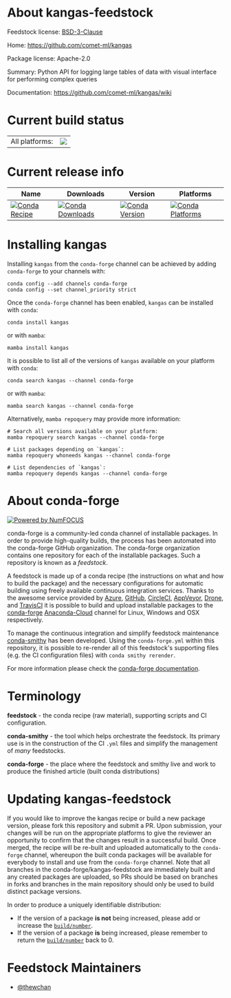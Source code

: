 About kangas-feedstock
======================

Feedstock license: [BSD-3-Clause](https://github.com/conda-forge/kangas-feedstock/blob/main/LICENSE.txt)

Home: https://github.com/comet-ml/kangas

Package license: Apache-2.0

Summary: Python API for logging large tables of data with visual interface for performing complex queries

Documentation: https://github.com/comet-ml/kangas/wiki

Current build status
====================


<table><tr><td>All platforms:</td>
    <td>
      <a href="https://dev.azure.com/conda-forge/feedstock-builds/_build/latest?definitionId=18087&branchName=main">
        <img src="https://dev.azure.com/conda-forge/feedstock-builds/_apis/build/status/kangas-feedstock?branchName=main">
      </a>
    </td>
  </tr>
</table>

Current release info
====================

| Name | Downloads | Version | Platforms |
| --- | --- | --- | --- |
| [![Conda Recipe](https://img.shields.io/badge/recipe-kangas-green.svg)](https://anaconda.org/conda-forge/kangas) | [![Conda Downloads](https://img.shields.io/conda/dn/conda-forge/kangas.svg)](https://anaconda.org/conda-forge/kangas) | [![Conda Version](https://img.shields.io/conda/vn/conda-forge/kangas.svg)](https://anaconda.org/conda-forge/kangas) | [![Conda Platforms](https://img.shields.io/conda/pn/conda-forge/kangas.svg)](https://anaconda.org/conda-forge/kangas) |

Installing kangas
=================

Installing `kangas` from the `conda-forge` channel can be achieved by adding `conda-forge` to your channels with:

```
conda config --add channels conda-forge
conda config --set channel_priority strict
```

Once the `conda-forge` channel has been enabled, `kangas` can be installed with `conda`:

```
conda install kangas
```

or with `mamba`:

```
mamba install kangas
```

It is possible to list all of the versions of `kangas` available on your platform with `conda`:

```
conda search kangas --channel conda-forge
```

or with `mamba`:

```
mamba search kangas --channel conda-forge
```

Alternatively, `mamba repoquery` may provide more information:

```
# Search all versions available on your platform:
mamba repoquery search kangas --channel conda-forge

# List packages depending on `kangas`:
mamba repoquery whoneeds kangas --channel conda-forge

# List dependencies of `kangas`:
mamba repoquery depends kangas --channel conda-forge
```


About conda-forge
=================

[![Powered by
NumFOCUS](https://img.shields.io/badge/powered%20by-NumFOCUS-orange.svg?style=flat&colorA=E1523D&colorB=007D8A)](https://numfocus.org)

conda-forge is a community-led conda channel of installable packages.
In order to provide high-quality builds, the process has been automated into the
conda-forge GitHub organization. The conda-forge organization contains one repository
for each of the installable packages. Such a repository is known as a *feedstock*.

A feedstock is made up of a conda recipe (the instructions on what and how to build
the package) and the necessary configurations for automatic building using freely
available continuous integration services. Thanks to the awesome service provided by
[Azure](https://azure.microsoft.com/en-us/services/devops/), [GitHub](https://github.com/),
[CircleCI](https://circleci.com/), [AppVeyor](https://www.appveyor.com/),
[Drone](https://cloud.drone.io/welcome), and [TravisCI](https://travis-ci.com/)
it is possible to build and upload installable packages to the
[conda-forge](https://anaconda.org/conda-forge) [Anaconda-Cloud](https://anaconda.org/)
channel for Linux, Windows and OSX respectively.

To manage the continuous integration and simplify feedstock maintenance
[conda-smithy](https://github.com/conda-forge/conda-smithy) has been developed.
Using the ``conda-forge.yml`` within this repository, it is possible to re-render all of
this feedstock's supporting files (e.g. the CI configuration files) with ``conda smithy rerender``.

For more information please check the [conda-forge documentation](https://conda-forge.org/docs/).

Terminology
===========

**feedstock** - the conda recipe (raw material), supporting scripts and CI configuration.

**conda-smithy** - the tool which helps orchestrate the feedstock.
                   Its primary use is in the construction of the CI ``.yml`` files
                   and simplify the management of *many* feedstocks.

**conda-forge** - the place where the feedstock and smithy live and work to
                  produce the finished article (built conda distributions)


Updating kangas-feedstock
=========================

If you would like to improve the kangas recipe or build a new
package version, please fork this repository and submit a PR. Upon submission,
your changes will be run on the appropriate platforms to give the reviewer an
opportunity to confirm that the changes result in a successful build. Once
merged, the recipe will be re-built and uploaded automatically to the
`conda-forge` channel, whereupon the built conda packages will be available for
everybody to install and use from the `conda-forge` channel.
Note that all branches in the conda-forge/kangas-feedstock are
immediately built and any created packages are uploaded, so PRs should be based
on branches in forks and branches in the main repository should only be used to
build distinct package versions.

In order to produce a uniquely identifiable distribution:
 * If the version of a package **is not** being increased, please add or increase
   the [``build/number``](https://docs.conda.io/projects/conda-build/en/latest/resources/define-metadata.html#build-number-and-string).
 * If the version of a package **is** being increased, please remember to return
   the [``build/number``](https://docs.conda.io/projects/conda-build/en/latest/resources/define-metadata.html#build-number-and-string)
   back to 0.

Feedstock Maintainers
=====================

* [@thewchan](https://github.com/thewchan/)

